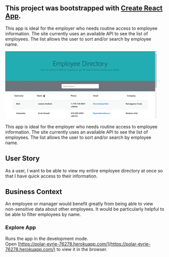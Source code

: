 ## This project was bootstrapped with [Create React App](https://github.com/facebook/create-react-app).

This app is ideal for the employer who needs routine access to employee information.  The site currently uses an available API to see the list of employees.  The list allows the user to sort and/or search by employee name.  

![Employee Directory](public/EmployeeDirectoryDemo.gif)

This app is ideal for the employer who needs routine access to employee information.  The site currently uses an available API to see the list of employees.  The list allows the user to sort and/or search by employee name.  

## User Story

As a user, I want to be able to view my entire employee directory at once so that I have quick access to their information.

## Business Context
An employee or manager would benefit greatly from being able to view non-sensitive data about other employees. It would be particularly helpful to be able to filter employees by name.

### Explore App

Runs the app in the development mode.<br />
Open [https://polar-eyrie-76278.herokuapp.com/](https://polar-eyrie-76278.herokuapp.com/) to view it in the browser.
